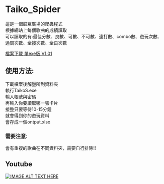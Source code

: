 # Taiko_Spider
  
  
這是一個鼓眾廣場的爬蟲程式  
根據網站上每個歌曲的成績讀取  
可以讀取的有:最佳分數、良數、可數、不可數、連打數、combo數、遊玩次數、過關次數、全接次數、全良次數  

[檔案下載 單exe版 V1.01](https://drive.google.com/file/d/1ZzZzfAFOA7hN06zJacPqCgE0WumifCcE/view?usp=drive_link)  

## 使用方法:  

下載檔案後解壓所到資料夾  
執行TaikoS.exe  
輸入帳號與密碼  
再輸入你要讀取哪一張卡片  
接整只要等待10-15分鐘  
就會得到你的遊玩資料  
會存成一個ontput.xlsx  

### 需要注意:  
會有重複的歌曲在不同資料夾，需要自行排除!!  

## Youtube

[![IMAGE ALT TEXT HERE](https://img.youtube.com/vi/YOUTUBE_VIDEO_ID_HERE/0.jpg)](https://www.youtube.com/watch?v=v=h1Z5WxDLtoo)
